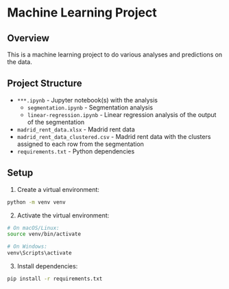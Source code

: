# Machine Learning Project

## Overview

This is a machine learning project to do various analyses and predictions on the data.

## Project Structure

- `***.ipynb` - Jupyter notebook(s) with the analysis
    - `segmentation.ipynb` - Segmentation analysis
    - `linear-regression.ipynb` - Linear regression analysis of the output of the segmentation
- `madrid_rent_data.xlsx` - Madrid rent data
- `madrid_rent_data_clustered.csv` - Madrid rent data with the clusters assigned to each row from the segmentation
- `requirements.txt` - Python dependencies

## Setup

1. Create a virtual environment:
```bash
python -m venv venv
```

2. Activate the virtual environment:
```bash
# On macOS/Linux:
source venv/bin/activate

# On Windows:
venv\Scripts\activate
```

3. Install dependencies:
```bash
pip install -r requirements.txt
```